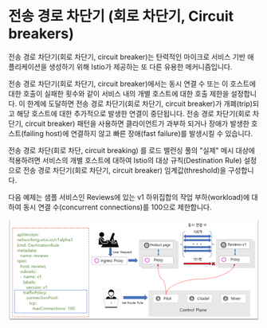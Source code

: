 # 전송 경로 차단기 \(회로 차단기, Circuit breakers\)

전송 경로 차단기\(회로 차단기, circuit breaker\)는 탄력적인 마이크로 서비스 기반 애플리케이션을 생성하기 위해 Istio가 제공하는 또 다른 유용한 메커니즘입니다.

전송 경로 차단기\(회로 차단기, circuit breaker\)에서는 동시 연결 수 또는 이 호스트에 대한 호출이 실패한 횟수와 같이 서비스 내의 개별 호스트에 대한 호출 제한을 설정합니다. 이 한계에 도달하면 전송 경로 차단기\(회로 차단기, circuit breaker\)가 개폐\(trip\)되고 해당 호스트에 대한 추가적으로 발생한 연결이 중단됩니다. 전송 경로 차단기\(회로 차단기, circuit breaker\) 패턴을 사용하면 클라이언트가 과부하 되거나 장애가 발생한 호스트\(failing host\)에 연결하지 않고 빠른 장애\(fast failure\)를 발생시킬 수 있습니다.

전송 경로 차단\(회로 차단, circuit breaking\) 를 로드 밸런싱 풀의 "실제" 메시 대상에 적용하려면 서비스의 개별 호스트에 대하여 Istio의 대상 규칙\(Destination Rule\) 설정으로 전송 경로 차단기\(회로 차단기, circuit breaker\) 임계값\(threshold\)을 구성합니다.

다음 예제는 샘플 서비스인 Reviews에 있는 v1 하위집합의 작업 부하\(workload\)에 대하여 동시 연결 수\(concurrent connections\)를 100으로 제한합니다.

![\[&#xADF8;&#xB9BC;\] &#xC804;&#xC1A1; &#xACBD;&#xB85C; &#xCC28;&#xB2E8;&#xAE30; \(&#xD68C;&#xB85C; &#xCC28;&#xB2E8;&#xAE30;, Circuit breakers\)](../.gitbook/assets/circuit_breaker_ex.png)

### 

